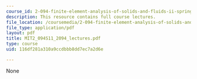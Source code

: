 ```yaml
---
course_id: 2-094-finite-element-analysis-of-solids-and-fluids-ii-spring-2011
description: This resource contains full course lectures.
file_location: /coursemedia/2-094-finite-element-analysis-of-solids-and-fluids-ii-spring-2011/116df281a310a9ccdbbb8dd7ec7a2d6e_MIT2_094S11_2094_lectures.pdf
file_type: application/pdf
layout: pdf
title: MIT2_094S11_2094_lectures.pdf
type: course
uid: 116df281a310a9ccdbbb8dd7ec7a2d6e

---
```

None